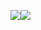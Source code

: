 ![](https://github.com/GorpelnChen/CustomUmengShareUI/blob/master/Screenshot/001.png)![](https://github.com/GorpelnChen/CustomUmengShareUI/blob/master/Screenshot/002.png)
